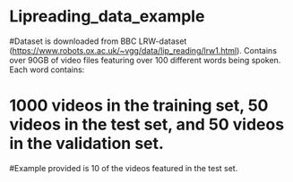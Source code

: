 # Lipreading_data_example
#Dataset is downloaded from BBC LRW-dataset (https://www.robots.ox.ac.uk/~vgg/data/lip_reading/lrw1.html). Contains over 90GB of video files featuring over 100 different words being spoken. Each word contains:
# 1000 videos in the training set, 50 videos in the test set, and 50 videos in the validation set.
#Example provided is 10 of the videos featured in the test set. 

